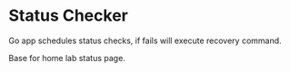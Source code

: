 # Status Checker

Go app schedules status checks, if fails will execute recovery command.

Base for home lab status page.
